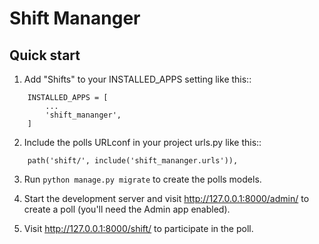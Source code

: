 
Shift Mananger
=====

Quick start
-----------

1. Add "Shifts" to your INSTALLED_APPS setting like this::

~~~
    INSTALLED_APPS = [
        ...
        'shift_mananger',
    ]

~~~

2. Include the polls URLconf in your project urls.py like this::

~~~
    path('shift/', include('shift_mananger.urls')),
~~~

3. Run ``python manage.py migrate`` to create the polls models.

4. Start the development server and visit http://127.0.0.1:8000/admin/
   to create a poll (you'll need the Admin app enabled).

5. Visit http://127.0.0.1:8000/shift/ to participate in the poll.